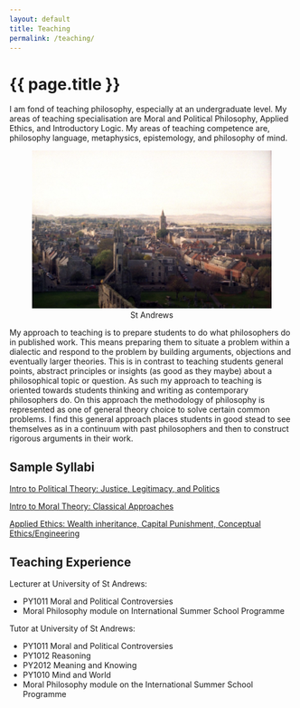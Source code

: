 ```yaml
---
layout: default
title: Teaching
permalink: /teaching/
---
```

# {{ page.title }}

I am fond of teaching philosophy, especially at an undergraduate level. My areas of teaching specialisation are Moral and Political Philosophy, Applied Ethics, and Introductory Logic. My areas of teaching competence are, philosophy language, metaphysics, epistemology, and philosophy of mind. 

<figure style="text-align:center;">
<img src="/assets/standrews.jpg" alt="standrews"/>
<figcaption> St Andrews </figcaption>
</figure>

<!--
As a Tutor, my experience is in small-group teaching (5--10 students) for undergraduate modules in moral and political philosophy. This primarily involved teaching a mix of foundational moral philosophy (eg. Utilitarianism, Kantian Deontology, Contractualism and Virtue Ethics), applied ethics topics (eg. abortion and animal rights), and foundational political philosophy (eg. Liberalism, Democratic Theory, Distributive Justice, and Multiculturalism). I have also tutored undergraduate modules in introductory classical logic, philosophy of language, epistemology, metaphysics, and philosophy of mind.

As a Lecturer, my experience is in undergraduate lecturing (50--100 students) in political philosophy and applied ethics. In political philosophy, I lectured on the first-year PY1011 Moral and Political Controversies" module on Rawlsian Political Liberalism and its differences from Millian Liberalism and Libertarianism. In Applied Ethics, I lectured on the ethics of Capital Punishment, and the ethics of Wealth Inheritance in the St Andrews International Summer School Programme.
-->

My approach to teaching is to prepare students to do what philosophers do in published work. This means preparing them to situate a problem within a dialectic and respond to the problem by building arguments, objections and eventually larger theories. This is in contrast to teaching students general points, abstract principles or insights (as good as they maybe) about a philosophical topic or question. As such my approach to teaching is oriented towards students thinking and writing as contemporary philosophers do. On this approach the methodology of philosophy is represented as one of general theory choice to solve certain common problems. I find this general approach places students in good stead to see themselves as in a continuum with past philosophers and then to construct rigorous arguments in their work.

## Sample Syllabi

[Intro to Political Theory: Justice, Legitimacy, and Politics](/assets/IntroPoliticalTheorySyllabus.pdf)

[Intro to Moral Theory: Classical Approaches](/assets/IntroMoralTheorySyllabus.pdf)

[Applied Ethics: Wealth inheritance, Capital Punishment, Conceptual Ethics/Engineering](/assets/AppliedEthicsSyllabus.pdf)

## Teaching Experience

Lecturer at University of St Andrews:
- PY1011 Moral and Political Controversies
- Moral Philosophy module on International Summer School Programme

Tutor at University of St Andrews:
- PY1011 Moral and Political Controversies
- PY1012 Reasoning
- PY2012 Meaning and Knowing
- PY1010 Mind and World
- Moral Philosophy module on the International Summer School Programme
